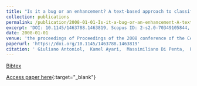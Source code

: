 ```yaml
---
title: "Is it a bug or an enhancement? A text-based approach to classify change requests"
collection: publications
permalink: /publication/2008-01-01-Is-it-a-bug-or-an-enhancement-A-text-based-approach-to-classify-change-requests
excerpt: 'DOI: 10.1145/1463788.1463819, Scopus ID: 2-s2.0-70349105844, Cited by: 198'
date: 2008-01-01
venue: 'the proceedings of Proceedings of the 2008 conference of the Centre for Advanced Studies on Collaborative Research, October 27-30, 2008, Richmond Hill, Ontario, Canada'
paperurl: 'https://doi.org/10.1145/1463788.1463819'
citation: ' Giuliano Antoniol,  Kamel Ayari,  Massimiliano Di Penta,  Foutse Khomh,  Yann-Ga&quot;el Gu&apos;eh&apos;eneuc, &quot;Is it a bug or an enhancement? A text-based approach to classify change requests.&quot; the proceedings of Proceedings of the 2008 conference of the Centre for Advanced Studies on Collaborative Research, October 27-30, 2008, Richmond Hill, Ontario, Canada, 2008.'
---
```

[Bibtex](https://dblp.org/rec/bib/conf/cascon/AntoniolAPKG08)

[Access paper here](https://doi.org/10.1145/1463788.1463819){:target="_blank"}
